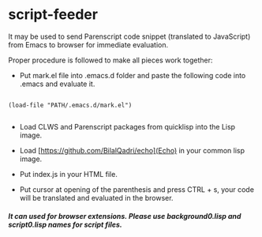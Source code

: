 # script-feeder
It may be used to send Parenscript code snippet (translated to JavaScript) from Emacs to browser for immediate evaluation.


Proper procedure is followed to make all pieces work together:

-  Put mark.el file into .emacs.d folder and paste the following code into .emacs and evaluate it.
```

(load-file "PATH/.emacs.d/mark.el")
 
```
- Load CLWS and Parenscript packages from quicklisp into the Lisp image.
- Load [https://github.com/BilalQadri/echo](Echo) in your common lisp image.

- Put index.js in your HTML file.

- Put cursor at opening of the parenthesis and press CTRL + s, your code will be translated and evaluated in the browser.


##### It can used for browser extensions. Please use background0.lisp and script0.lisp names for script files.
